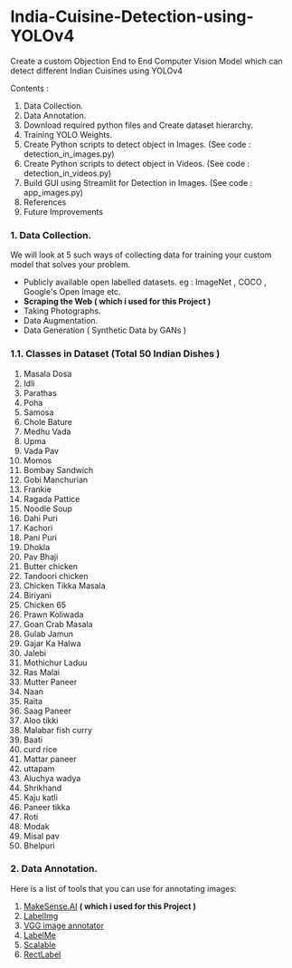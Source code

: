 # India-Cuisine-Detection-using-YOLOv4
Create a custom Objection End to End Computer Vision Model which can detect different Indian Cuisines using YOLOv4 

Contents :
1. Data Collection.
2. Data Annotation.
3. Download required python files and Create dataset hierarchy. 
4. Training YOLO Weights.
5. Create Python scripts to detect object in Images. (See code : detection_in_images.py)
6. Create Python scripts to detect object in Videos. (See code : detection_in_videos.py)  
7. Build GUI using Streamlit for Detection in Images. (See code : app_images.py)
8. References  
9. Future Improvements 

### 1. Data Collection.

We will look at 5 such ways of collecting data for training your custom model that solves your problem.

- Publicly available open labelled datasets.
eg : ImageNet , COCO , Google's Open Image etc.
- **Scraping the Web ( which i used for this Project )**
- Taking Photographs.
- Data Augmentation.
- Data Generation ( Synthetic Data by GANs )

### 1.1. Classes in Dataset (Total 50 Indian Dishes )
1. Masala Dosa
2. Idli
3.  Parathas
4. Poha
5. Samosa
6. Chole Bature
7. Medhu Vada
8. Upma
9. Vada Pav
10. Momos
11.  Bombay Sandwich
12. Gobi Manchurian
13. Frankie
14. Ragada Pattice
15. Noodle Soup
16. Dahi Puri
17.  Kachori
18. Pani Puri
19. Dhokla
20. Pav Bhaji
21. Butter chicken
22. Tandoori chicken
23.  Chicken Tikka Masala
24. Biriyani
25. Chicken 65
26. Prawn Koliwada
27. Goan Crab Masala
28. Gulab Jamun
29. Gajar Ka Halwa
30. Jalebi
31. Mothichur Laduu
32. Ras Malai
33.  Mutter Paneer
34. Naan
35. Raita
36. Saag Paneer
37. Aloo tikki
38. Malabar fish curry
39. Baati
40.  curd rice
41. Mattar paneer
42. uttapam
43. Aluchya wadya
44. Shrikhand
45. Kaju katli
46. Paneer tikka
47. Roti
48. Modak
49. Misal pav
50. Bhelpuri

### 2. Data Annotation.
Here is a list of tools that you can use for annotating images:

1.  [MakeSense.AI](https://www.makesense.ai/)  **( which i used for this Project )**
2.  [LabelImg](https://github.com/tzutalin/labelImg)
3.  [VGG image annotator](https://gitlab.com/vgg/via)
4.  [LabelMe](http://labelme.csail.mit.edu/Release3.0/)
5.  [Scalable](https://scalabel.ai/)
6.  [RectLabel](https://rectlabel.com/)
